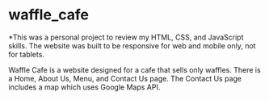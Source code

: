 # waffle_cafe

*This was a personal project to review my HTML, CSS, and JavaScript skills.
The website was built to be responsive for web and mobile only, not for tablets.

Waffle Cafe is a website designed for a cafe that sells only waffles. There is a Home, About Us, Menu, and Contact Us page. The Contact Us page includes a map which uses Google Maps API.
